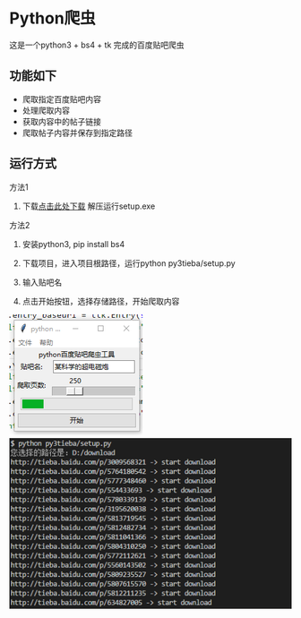 # Python爬虫

这是一个python3 + bs4 + tk 完成的百度贴吧爬虫

## 功能如下

* 爬取指定百度贴吧内容
* 处理爬取内容
* 获取内容中的帖子链接
* 爬取帖子内容并保存到指定路径

## 运行方式

方法1

1. 下载[点击此处下载](https://gitee.com/fantasykill/PythonSpider/blob/master/main/dist/pytieba-spider.zip) 解压运行setup.exe

方法2

1. 安装python3, pip install bs4

2. 下载项目，进入项目根路径，运行python py3tieba/setup.py

3. 输入贴吧名

4. 点击开始按钮，选择存储路径，开始爬取内容

![运行](image/1.png)
![运行](image/2.png)
